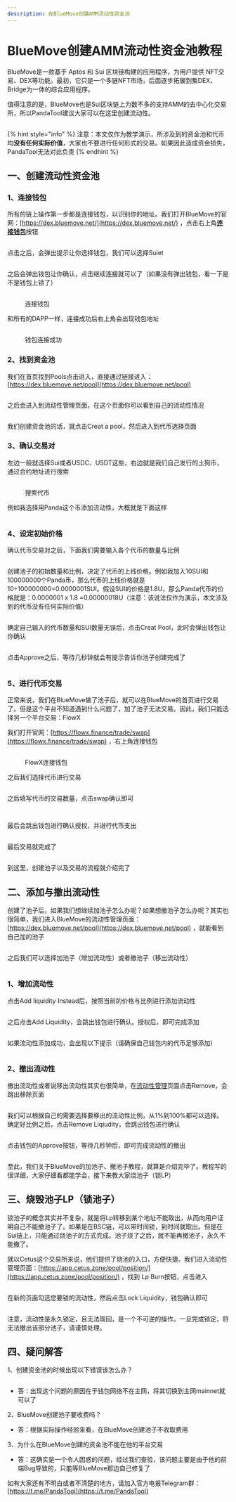 ```yaml
---
description: 在BlueMove创建AMM流动性资金池
---
```


# BlueMove创建AMM流动性资金池教程

BlueMove是一款基于 Aptos 和 Sui 区块链构建的应用程序，为用户提供 NFT交易、DEX等功能。最初，它只是一个多链NFT市场，后面逐步拓展到集DEX、Bridge为一体的综合应用程序。

值得注意的是，BlueMove也是Sui区块链上为数不多的支持AMM的去中心化交易所，所以PandaTool建议大家可以在这里创建流动性。

<figure><img src="../.gitbook/assets/1.png" alt=""><figcaption></figcaption></figure>

{% hint style="info" %}
注意：本文仅作为教学演示，所涉及到的资金池和代币均**没有任何实际价值**，大家也不要进行任何形式的交易。如果因此造成资金损失，PandaTool无法对此负责
{% endhint %}

## 一、创建流动性资金池

### 1、连接钱包

所有的链上操作第一步都是连接钱包，以识别你的地址。我们打开BlueMove的官网：[https://dex.bluemove.net/](https://dex.bluemove.net/) ，点击右上角[**连接钱包**](https://dex.bluemove.net/connect-wallet)按钮

<figure><img src="../.gitbook/assets/2.png" alt=""><figcaption></figcaption></figure>

点击之后，会弹出提示让你选择钱包，我们可以选择Suiet

<figure><img src="../.gitbook/assets/3-连接钱包 (1).png" alt=""><figcaption></figcaption></figure>

之后会弹出钱包让你确认，点击继续连接就可以了（如果没有弹出钱包，看一下是不是钱包上锁了）

<figure><img src="../.gitbook/assets/4连接钱包.png" alt=""><figcaption><p>连接钱包</p></figcaption></figure>

和所有的DAPP一样，连接成功后右上角会出现钱包地址

<figure><img src="../.gitbook/assets/5钱包连接成功.png" alt=""><figcaption><p>钱包连接成功</p></figcaption></figure>

### 2、找到资金池

我们在首页找到Pools点击进入，直接通过链接进入：[https://dex.bluemove.net/pool](https://dex.bluemove.net/pool)

<figure><img src="../.gitbook/assets/6-找到Pools.png" alt=""><figcaption></figcaption></figure>

之后会进入到流动性管理页面，在这个页面你可以看到自己的流动性情况

<figure><img src="../.gitbook/assets/7-流动性 (1).png" alt=""><figcaption></figcaption></figure>

我们创建资金池的话，就点击Creat a pool，然后进入到代币选择页面

### 3、确认交易对

左边一般就选择Sui或者USDC、USDT这些，右边就是我们自己发行的土狗币，通过合约地址进行搜索

<figure><img src="../.gitbook/assets/9-搜索代币.png" alt=""><figcaption><p>搜索代币</p></figcaption></figure>

例如我选择用Panda这个币添加流动性，大概就是下面这样

<figure><img src="../.gitbook/assets/10-panda代币.png" alt=""><figcaption></figcaption></figure>

### 4、设定初始价格

确认代币交易对之后，下面我们需要输入各个代币的数量与比例

<figure><img src="../.gitbook/assets/11=交易对比例.png" alt=""><figcaption></figcaption></figure>

创建池子的初始数量和比例，决定了代币的上线价格。例如我加入10SUI和100000000个Panda币，那么代币的上线价格就是10÷100000000=0.0000001SUI。假设SUI的价格是1.8U，那么Panda代币的价格就是：0.0000001 x 1.8 =0.00000018U（注意：该说法仅作为演示，本文涉及到的代币没有任何实际价值）

<figure><img src="../.gitbook/assets/12-创建价格.png" alt=""><figcaption></figcaption></figure>

确定自己输入的代币数量和SUI数量无误后，点击Creat Pool，此时会弹出钱包让你确认

<figure><img src="../.gitbook/assets/13-创建池子授权.png" alt=""><figcaption></figcaption></figure>

点击Approve之后，等待几秒钟就会有提示告诉你池子创建完成了

<figure><img src="../.gitbook/assets/14.png" alt=""><figcaption></figcaption></figure>

### 5、进行代币交易

正常来说，我们在BlueMove做了池子后，就可以在BlueMove的首页进行交易了。但是这个平台不知道遇到什么问题了，加了池子无法交易。因此，我们只能选择另一个平台交易：FlowX

我们打开官网：[https://flowx.finance/trade/swap](https://flowx.finance/trade/swap)  ，右上角连接钱包

<figure><img src="../.gitbook/assets/flowx交易1.png" alt=""><figcaption><p>FlowX连接钱包</p></figcaption></figure>

之后我们选择代币进行交易

<figure><img src="../.gitbook/assets/flowx交易2.png" alt=""><figcaption></figcaption></figure>

之后填写代币的交易数量，点击swap确认即可

<figure><img src="../.gitbook/assets/flowx交易3.png" alt=""><figcaption></figcaption></figure>

<figure><img src="../.gitbook/assets/flowx交易4.png" alt=""><figcaption></figcaption></figure>

最后会跳出钱包进行确认授权，并进行代币支出

<figure><img src="../.gitbook/assets/flowx交易5.png" alt=""><figcaption></figcaption></figure>

最后交易就完成了

<figure><img src="../.gitbook/assets/flowx交易6.png" alt=""><figcaption></figcaption></figure>

到这里，创建池子以及交易的流程就介绍完了

## 二、添加与撤出流动性

创建了池子后，如果我们想继续加池子怎么办呢？如果想撤池子怎么办呢？其实也很简单，我们进入BlueMove的流动性管理页面：[https://dex.bluemove.net/pool](https://dex.bluemove.net/pool) ，就能看到自己加的池子

<figure><img src="../.gitbook/assets/15-流动性管理.png" alt=""><figcaption></figcaption></figure>

之后我们可以选择加池子（增加流动性）或者撤池子（移出流动性）

<figure><img src="../.gitbook/assets/16-流动性管理.png" alt=""><figcaption></figcaption></figure>

### 1、增加流动性

点击Add liquidity Instead后，按照当前的价格与比例进行添加流动性

<figure><img src="../.gitbook/assets/17-添加流动性.png" alt=""><figcaption></figcaption></figure>

之后点击Add Liquidity，会跳出钱包进行确认。授权后，即可完成添加

<figure><img src="../.gitbook/assets/18-添加流动性.png" alt=""><figcaption></figcaption></figure>

如果流动性添加成功，会出现以下提示（请确保自己钱包内的代币足够添加）

<figure><img src="../.gitbook/assets/19-添加流动性.png" alt=""><figcaption></figcaption></figure>

### 2、撤出流动性

撤出流动性或者说移出流动性其实也很简单，在[流动性管理](https://dex.bluemove.net/pool)页面点击Remove，会跳出移除页面

<figure><img src="../.gitbook/assets/20-撤出流动性.png" alt=""><figcaption></figcaption></figure>

我们可以根据自己的需要选择要移出的流动性比例，从1%到100%都可以选择。确定好比例之后，点击Remove Liqiudity，会跳出钱包进行确认

<figure><img src="../.gitbook/assets/20-撤出流动性 (1).png" alt=""><figcaption></figcaption></figure>

点击钱包的Approve按钮，等待几秒钟后，即可完成流动性的撤出

<figure><img src="../.gitbook/assets/22-撤出流动性.png" alt=""><figcaption></figcaption></figure>

至此，我们关于BlueMove的加池子、撤池子教程，就算是介绍完毕了。教程写的很详细，大家仔细看都能学会，接下来教大家烧池子（锁LP）

## 三、烧毁池子LP（锁池子）

锁池子的概念其实并不复杂，就是将Lp转移到某个地址不能取出，从而向用户证明自己不能撤池子了。如果是在BSC链，可以带时间锁，到时间就取出。但是在Sui链上，只能通过烧池子的方式完成。池子烧了之后，就不能再撤池子，永久不能撤了。

就以Cetus这个交易所来说，他们提供了烧池的入口，方便快捷。我们进入流动性管理页面：[https://app.cetus.zone/pool/position/](https://app.cetus.zone/pool/position/) ，找到 Lp Burn按钮，点击进入

<figure><img src="../.gitbook/assets/30-烧池子.png" alt=""><figcaption></figcaption></figure>

在新的页面勾选您要锁的流动性，然后点击Lock Liquidity，钱包确认即可

<figure><img src="../.gitbook/assets/31-锁定流动性.png" alt=""><figcaption></figcaption></figure>

注意，流动性是永久锁定，且无法取回，是一个不可逆的操作。一旦完成锁定，将无法撤出该部分池子，请谨慎处理。

## 四、疑问解答

1、创建资金池的时候出现以下错误该怎么办？

<figure><img src="../.gitbook/assets/错误提示.png" alt=""><figcaption></figcaption></figure>

* 答：出现这个问题的原因在于钱包网络不在主网，将其切换到主网mainnet就可以了

2、BlueMove创建池子要收费吗？

* 答：根据实际操作经验来看，在BlueMove创建池子不收取费用

3、为什么在BlueMove创建的资金池不能在他的平台交易

* 答：这确实是一个令人困惑的问题，经过我们查验，该问题主要是由于他的前端Bug导致的，只能等BlueMove那边自己修复了

如有大家还有不明白或者不清楚的地方，请加入官方电报Telegram群：[https://t.me/PandaTool](https://t.me/PandaTool)

